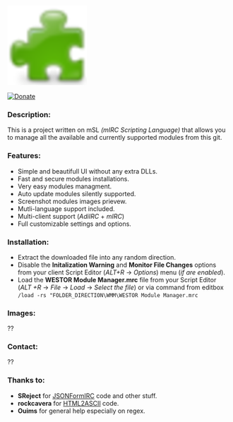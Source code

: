 ![](https://github.com/westor7/wmm/blob/master/images/wmm_180x180.png)

[![Donate](https://img.shields.io/badge/Link-Donate-yellow.svg)](https://paypal.me/westor) 

### Description:

This is a project written on mSL *(mIRC Scripting Language)* that allows you to manage all the available and currently supported modules from this git.

### Features:

- Simple and beautifull UI without any extra DLLs.
- Fast and secure modules installations.
- Very easy modules managment.
- Auto update modules silently supported.
- Screenshot modules images prievew.
- Mutli-language support included.
- Multi-client support (*AdiIRC* + *mIRC*)
- Full customizable settings and options.

### Installation:

- Extract the downloaded file into any random direction.
- Disable the **Initalization Warning** and **Monitor File Changes** options from your client Script Editor (*ALT+R* -> *Options*) menu (*if are enabled*).
- Load the **WESTOR Module Manager.mrc** file from your Script Editor (*ALT +R* -> *File* -> *Load* -> *Select the file*) or via command from editbox ``/load -rs "FOLDER_DIRECTION\WMM\WESTOR Module Manager.mrc``

### Images:

??

### Contact:

??

### Thanks to:

- **SReject** for [JSONFormIRC](https://github.com/SReject/JSON-For-Mirc "") code and other stuff.
- **rockcavera** for [HTML2ASCII](http://hawkee.com/snippet/17963 "") code.
- **Ouims** for general help especially on regex.